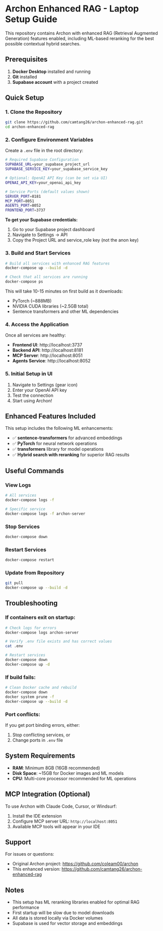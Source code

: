 # Archon Enhanced RAG - Laptop Setup Guide

This repository contains Archon with enhanced RAG (Retrieval Augmented Generation) features enabled, including ML-based reranking for the best possible contextual hybrid searches.

## Prerequisites

1. **Docker Desktop** installed and running
2. **Git** installed
3. **Supabase account** with a project created

## Quick Setup

### 1. Clone the Repository

```bash
git clone https://github.com/camtang26/archon-enhanced-rag.git
cd archon-enhanced-rag
```

### 2. Configure Environment Variables

Create a `.env` file in the root directory:

```bash
# Required Supabase Configuration
SUPABASE_URL=your_supabase_project_url
SUPABASE_SERVICE_KEY=your_supabase_service_key

# Optional: OpenAI API Key (can be set via UI)
OPENAI_API_KEY=your_openai_api_key

# Service Ports (default values shown)
SERVER_PORT=8181
MCP_PORT=8051
AGENTS_PORT=8052
FRONTEND_PORT=3737
```

**To get your Supabase credentials:**
1. Go to your Supabase project dashboard
2. Navigate to Settings → API
3. Copy the Project URL and service_role key (not the anon key)

### 3. Build and Start Services

```bash
# Build all services with enhanced RAG features
docker-compose up --build -d

# Check that all services are running
docker-compose ps
```

This will take 10-15 minutes on first build as it downloads:
- PyTorch (~888MB)
- NVIDIA CUDA libraries (~2.5GB total)
- Sentence transformers and other ML dependencies

### 4. Access the Application

Once all services are healthy:
- **Frontend UI**: http://localhost:3737
- **Backend API**: http://localhost:8181
- **MCP Server**: http://localhost:8051
- **Agents Service**: http://localhost:8052

### 5. Initial Setup in UI

1. Navigate to Settings (gear icon)
2. Enter your OpenAI API key
3. Test the connection
4. Start using Archon!

## Enhanced Features Included

This setup includes the following ML enhancements:
- ✅ **sentence-transformers** for advanced embeddings
- ✅ **PyTorch** for neural network operations
- ✅ **transformers** library for model operations
- ✅ **Hybrid search with reranking** for superior RAG results

## Useful Commands

### View Logs
```bash
# All services
docker-compose logs -f

# Specific service
docker-compose logs -f archon-server
```

### Stop Services
```bash
docker-compose down
```

### Restart Services
```bash
docker-compose restart
```

### Update from Repository
```bash
git pull
docker-compose up --build -d
```

## Troubleshooting

### If containers exit on startup:
```bash
# Check logs for errors
docker-compose logs archon-server

# Verify .env file exists and has correct values
cat .env

# Restart services
docker-compose down
docker-compose up -d
```

### If build fails:
```bash
# Clean Docker cache and rebuild
docker-compose down
docker system prune -f
docker-compose up --build -d
```

### Port conflicts:
If you get port binding errors, either:
1. Stop conflicting services, or
2. Change ports in `.env` file

## System Requirements

- **RAM**: Minimum 8GB (16GB recommended)
- **Disk Space**: ~15GB for Docker images and ML models
- **CPU**: Multi-core processor recommended for ML operations

## MCP Integration (Optional)

To use Archon with Claude Code, Cursor, or Windsurf:

1. Install the IDE extension
2. Configure MCP server URL: `http://localhost:8051`
3. Available MCP tools will appear in your IDE

## Support

For issues or questions:
- Original Archon project: https://github.com/coleam00/archon
- This enhanced version: https://github.com/camtang26/archon-enhanced-rag

## Notes

- This setup has ML reranking libraries enabled for optimal RAG performance
- First startup will be slow due to model downloads
- All data is stored locally via Docker volumes
- Supabase is used for vector storage and embeddings